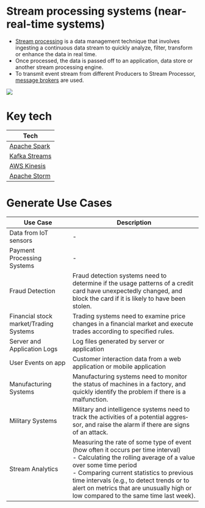 # Stream processing systems (near-real-time systems)
- [Stream processing](https://www.techtarget.com/searchdatamanagement/definition/stream-processing) is a data management technique that involves ingesting a continuous data stream to quickly analyze, filter, transform or enhance the data in real time.
- Once processed, the data is passed off to an application, data store or another stream processing engine.
- To transmit event stream from different Producers to Stream Processor, [message brokers](../../4_MessageBrokers/Readme.md) are used.

![](![](https://www.upsolver.com/wp-content/uploads/2019/09/Screen-Shot-2020-05-25-at-17.05.22.png))

# Key tech

| Tech                                                                                                  |
|-------------------------------------------------------------------------------------------------------|
| [Apache Spark](ApacheSpark.md)                                                                        |
| [Kafka Streams](../../4_MessageBrokers/Kafka/KafkaStreamAPI.md)                                       |
| [AWS Kinesis](../../../2_AWSComponents/10_BigDataComponents/StreamProcessing/AmazonKinesis/Readme.md) |
| [Apache Storm](ApacheStorm.md)                                                                        |

# Generate Use Cases

| Use Case                               | Description                                                                                                                                                                                                                                                                                                                               |
|----------------------------------------|-------------------------------------------------------------------------------------------------------------------------------------------------------------------------------------------------------------------------------------------------------------------------------------------------------------------------------------------|
| Data from IoT sensors                  | -                                                                                                                                                                                                                                                                                                                                         |
| Payment Processing Systems             | -                                                                                                                                                                                                                                                                                                                                         |
| Fraud Detection                        | Fraud detection systems need to determine if the usage patterns of a credit card have unexpectedly changed, and block the card if it is likely to have been stolen.                                                                                                                                                                       |
| Financial stock market/Trading Systems | Trading systems need to examine price changes in a financial market and execute trades according to specified rules.                                                                                                                                                                                                                      |
| Server and Application Logs            | Log files generated by server or application                                                                                                                                                                                                                                                                                              |
| User Events on app                     | Customer interaction data from a web application or mobile application                                                                                                                                                                                                                                                                    |
| Manufacturing Systems                   | Manufacturing systems need to monitor the status of machines in a factory, and quickly identify the problem if there is a malfunction.                                                                                                                                                                                                    |
| Military Systems                       | Military and intelligence systems need to track the activities of a potential aggres‐ sor, and raise the alarm if there are signs of an attack.                                                                                                                                                                                           |
| Stream Analytics                       | Measuring the rate of some type of event (how often it occurs per time interval)<br/>- Calculating the rolling average of a value over some time period<br/>- Comparing current statistics to previous time intervals (e.g., to detect trends or to alert on metrics that are unusually high or low compared to the same time last week). |